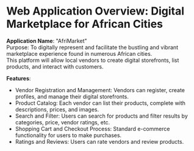 # Web Application Overview: Digital Marketplace for African Cities

**Application Name**: "AfriMarket"   
  Purpose: To digitally represent and facilitate the bustling and vibrant marketplace experience found in numerous African cities.  
  This platform will allow local vendors to create digital storefronts, list products, and interact with customers.

**Features**:  
* Vendor Registration and Management: Vendors can register, create profiles, and manage their digital storefronts.
* Product Catalog: Each vendor can list their products, complete with descriptions, prices, and images.
* Search and Filter: Users can search for products and filter results by categories, price, vendor ratings, etc.
* Shopping Cart and Checkout Process: Standard e-commerce functionality for users to make purchases.
* Ratings and Reviews: Users can rate vendors and review products.
  

